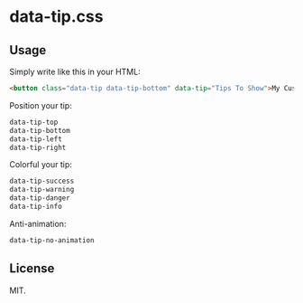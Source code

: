 # data-tip.css

## Usage

Simply write like this in your HTML:

```html
<button class="data-tip data-tip-bottom" data-tip="Tips To Show">My Custom Button</button
```

Position your tip:

```html
data-tip-top
data-tip-bottom
data-tip-left
data-tip-right
```

Colorful your tip:

```html
data-tip-success
data-tip-warning
data-tip-danger
data-tip-info
```

Anti-animation:

```html
data-tip-no-animation
```

## License

MIT.
